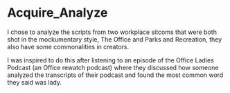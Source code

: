# Acquire_Analyze
I chose to analyze the scripts from two workplace sitcoms that were both shot in the mockumentary style, The Office and Parks and Recreation, they also have some commonalities in creators.

I was inspired to do this after listening to an episode of the Office Ladies Podcast (an Office rewatch podcast) where they discussed how someone analyzed the transcripts of their podcast and found the most common word they said was lady.
